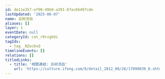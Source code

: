 ```yaml
---
id: de11e357-ef90-49b9-a391-87ac66497cde
lastUpdated: '2025-06-07'
name: 古树流血
aliases: []
layer: 1
eventDate: null
categoryId: cat_r0rzgkOi
tagIds:
  - tag__NZec6vQ
timelineEvents: []
relations: []
titledLinks:
  - title: '相關連結: 古树流血'
    url: 'https://culture.ifeng.com/8/detail_2012_08/26/17099039_0.shtml'
---
```


